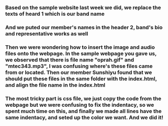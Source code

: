 ### Based on the sample website last week we did, we replace the texts of heard 1 which is our band name 
### And we puted our member's names in the header 2, band's bio and representative works as well
### Then we were wondering how to insert the image and audio files onto the webpage. In the sample webpage you gave us, we observed that there is file name "oprah.gif" and "mtec343.mp3", I was confusing where's these files came from or located. Then our member Sunshiyu found that we should put these files in the same folder with the index.html, and align the file name in the index.html
### The most tricky part is css file, we just copy the code from the webpage but we were confusing to fix the indentacy, so we spent much time on this, and finally we made all lines have the same indentacy, and seted up the color we want. And we did it!
